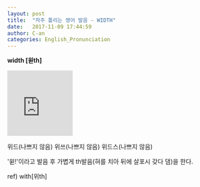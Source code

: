 ```yaml
---
layout: post
title:  "자주 틀리는 영어 발음 - WIDTH"
date:   2017-11-09 17:44:59
author: C-an
categories: English_Pronunciation
---
```


**width [윋th]**

<iframe width="150" height="150" src="https://www.youtube.com/embed/9NEtzpHf-ao" frameborder="0" gesture="media" allowfullscreen></iframe>

위드(나쁘지 않음) 위쓰(나쁘지 않음) 위드스(나쁘지 않음)

'윋!'이라고 발음 후 가볍게 th발음(혀를 치아 뒤에 살포시 갖다 댐)을 한다.

ref) with[위th]